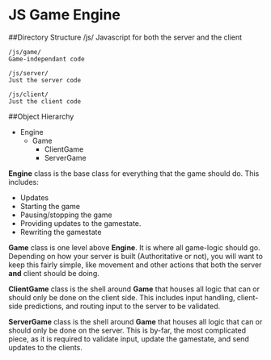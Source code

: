 JS Game Engine
==============

##Directory Structure
    /js/
    Javascript for both the server and the client

    /js/game/
    Game-independant code

    /js/server/
    Just the server code

    /js/client/
    Just the client code


##Object Hierarchy
* Engine
    * Game
        * ClientGame
        * ServerGame

**Engine** class is the base class for everything that the game should do.  This includes:
* Updates
* Starting the game
* Pausing/stopping the game
* Providing updates to the gamestate.
* Rewriting the gamestate

**Game** class is one level above **Engine**.  It is where all game-logic should go.  Depending on how your server 
is built (Authoritative or not), you will want to keep this fairly simple, like movement and other actions 
that both the server **and** client should be doing.

**ClientGame** class is the shell around **Game** that houses all logic that can or should only be done on the client
side.  This includes input handling, client-side predictions, and routing input to the server to be validated.

**ServerGame** class is the shell around **Game** that houses all logic that can or should only be done on the server.
This is by-far, the most complicated piece, as it is required to validate input, update the gamestate, and send updates
to the clients.  

